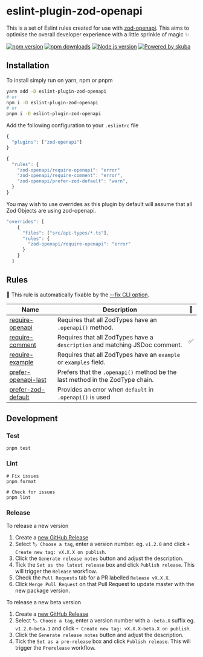 # eslint-plugin-zod-openapi

This is a set of Eslint rules created for use with [zod-openapi](https://github.com/samchungy/zod-openapi). This aims to optimise the overall developer experience with a little sprinkle of magic ✨.

[![npm version](https://img.shields.io/npm/v/eslint-plugin-zod-openapi)](https://www.npmjs.com/package/eslint-plugin-zod-openapi)
[![npm downloads](https://img.shields.io/npm/dm/eslint-plugin-zod-openapi)](https://www.npmjs.com/package/eslint-plugin-zod-openapi)
[![Node.js version](https://img.shields.io/badge/node-%3E%3D%2016.11-brightgreen)](https://nodejs.org/en/)
[![Powered by skuba](https://img.shields.io/badge/🤿%20skuba-powered-009DC4)](https://github.com/seek-oss/skuba)

## Installation

To install simply run on yarn, npm or pnpm

```bash
yarn add -D eslint-plugin-zod-openapi
# or
npm i -D eslint-plugin-zod-openapi
# or
pnpm i -D eslint-plugin-zod-openapi
```

Add the following configuration to your `.eslintrc` file

```js
{
  "plugins": ["zod-openapi"]
}
```

```js
{
  "rules": {
    "zod-openapi/require-openapi": "error"
    "zod-openapi/require-comment": "error",
    "zod-openapi/prefer-zod-default": "warn",
  }
}
```

You may wish to use overrides as this plugin by default will assume that all Zod Objects are using zod-openapi.

```js
"overrides": [
    {
      "files": ["src/api-types/*.ts"],
      "rules": {
        "zod-openapi/require-openapi": "error"
      }
    }
  ]
```

## Rules

🔧 This rule is automatically fixable by the [--fix CLI option](https://eslint.org/docs/latest/user-guide/command-line-interface#--fix).

| Name                                                       | Description                                                                   | 🔧  |
| ---------------------------------------------------------- | ----------------------------------------------------------------------------- | :-: |
| [require-openapi](./docs/rules/require-openapi.md)         | Requires that all ZodTypes have an `.openapi()` method.                       |     |
| [require-comment](./docs/rules/require-comment.md)         | Requires that all ZodTypes have a `description` and matching JSDoc comment.   | ✅  |
| [require-example](./docs/rules/require-example.md)         | Requires that all ZodTypes have an `example` or `examples` field.             |     |
| [prefer-openapi-last](./docs/rules/prefer-openapi-last.md) | Prefers that the `.openapi()` method be the last method in the ZodType chain. |     |
| [prefer-zod-default](./docs/rules/prefer-zod-default.md)   | Provides an error when `default` in `.openapi()` is used                      |     |

## Development

### Test

```shell
pnpm test
```

### Lint

```shell
# Fix issues
pnpm format

# Check for issues
pnpm lint
```

### Release

To release a new version

1. Create a [new GitHub Release](https://github.com/samchungy/eslint-plugin-zod-openapi/releases/new)
2. Select `🏷️ Choose a tag`, enter a version number. eg. `v1.2.0` and click `+ Create new tag: vX.X.X on publish`.
3. Click the `Generate release notes` button and adjust the description.
4. Tick the `Set as the latest release` box and click `Publish release`. This will trigger the `Release` workflow.
5. Check the `Pull Requests` tab for a PR labelled `Release vX.X.X`.
6. Click `Merge Pull Request` on that Pull Request to update master with the new package version.

To release a new beta version

1. Create a [new GitHub Release](https://github.com/samchungy/eslint-plugin-zod-openapi/releases/new)
2. Select `🏷️ Choose a tag`, enter a version number with a `-beta.X` suffix eg. `v1.2.0-beta.1` and click `+ Create new tag: vX.X.X-beta.X on publish`.
3. Click the `Generate release notes` button and adjust the description.
4. Tick the `Set as a pre-release` box and click `Publish release`. This will trigger the `Prerelease` workflow.
